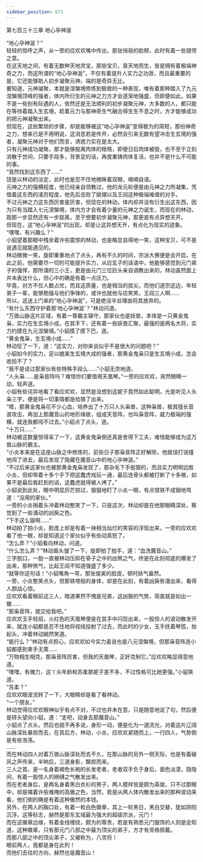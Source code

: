 ```yaml
---
sidebar_position: 671
---
```

 第七百三十三章 地心孕神涎


“地心孕神涎？”  
轻轻的惊呼之声，从一旁的应欢欢嘴中传出，那张俏丽的脸颊，此时有着一些错愕之意。  
在这天地之间，有着无数种天地灵宝，那些宝贝，禀天地而生，皆是拥有着极端神奇之力，而这所谓的“地心孕神涎”，不仅有着提升人实力之功效，而且最重要的是，它还能够助人初步凝聚元神，端的是奇异无比。  
要知道，元神凝聚，本就是涅槃境修炼到极致的一种表现，唯有着那种踏入了九元涅槃境顶峰的强者，体内所衍生的元神之力方才会逐渐地强盛，但即便如此，如果不是一些别有际遇的人，依然还是无法顺利的初步凝聚元神，大多数的人，都只能在等待着踏入生玄境，趁着元力与那神奇生气融合得生生不息之时，方才能够成功的把元神凝聚出来。  
但现在，这些繁琐的步骤，却是能够被这“地心孕神涎”变得极为的简短，那份神奇之力，想来已是不用明说，这消息若是传开，必然会引来无数有望冲击生玄境的强者，凝聚元神对于他们而言，诱惑力实在是太大。  
只有元神成功凝聚，那才能够脱离肉体的桎梏，即便日后肉体被毁，也不至于立刻消散于世间，只要手段多，背景足的话，再度重铸肉体复活，也并不是什么不可能的事。  
“竟然找到这东西了……”  
饶是以林动的淡定，此时也是忍不住地微眯着双眼，喃喃自语。  
元神之力的强横程度，他已经亲自领教过，他的龙元轮便是由元神之力所凝集，凭借着这东西的凌厉程度，他先后击败了姚翎以及王阎这种极端难缠的对手。  
不过元神之力这东西厉害是厉害，但现在的林动，体内却并没有衍生出这东西，因为只有当踏入七元涅槃境，体内方才会有着少量的元神之力诞生，而现在的林动，距那一步显然还有一步距离，至于想要初步凝聚元神，那更是有点异想天开。  
但现在，这“地心孕神涎”的出现，却是让这异想天开，有点化为现实的迹象。  
“嘿嘿，有兴趣么？”  
小貂望着那眼中残余着许些震惊的林动，也是略显自得地一笑，这种宝贝，可不是说遇见就能遇见的。  
林动微微一笑，旋即重重地点了点头，再有不久的时间，宗派大赛便是会开启，在此之前，他需要尽一切的可能提升实力，从应玄子的话语中，他能够感觉到元门弟子的强悍，那所谓的三小王，更是由元门三位巨头亲自调教出来的，林动虽然面上并未表达什么，但心中的确是有着一点压力。  
毕竟，对方不仅人数占优，而且这质量，也是相当的拔尖，而他们道宗这边，年轻弟子一辈，能够勉强与他们争锋的，或许也就他与应笑笑，王阎三人啊……  
所以，这送上门来的“地心孕神涎”，可是绝没半丝理由将其放弃的。  
“有什么东西守护着那‘地心孕神涎’？”林动问道。  
“万兽山脉这片区域，有着一尊霸主镇守，那家伙也是妖兽，本体是一只黄金鬼枭，实力在生玄境小成，在其手下，还有着一些妖兽汇聚，最强的是两名大将，实力约摸在九元涅槃境。”小貂摸了摸下巴，道。  
“黄金鬼枭，生玄境小成……”  
林动怔了一下，道：“这实力，对你来说似乎不是很大的问题吧？”  
小貂如今的实力，足以媲美生玄境大成的强者，那黄金鬼枭只是生玄境小成，怎会收拾不了？  
“我不是说过那家伙有些特殊手段么……”小貂无奈地道。  
“人头枭……是枭音阵吗？难怪你们要借用天凰琴。”一旁的应欢欢，突然眼睛一动，轻声道。  
小貂有些诧异地看了看应欢欢，显然是没想到这妮子竟然如此聪明，光是听见人头枭三字，便是将一切事情都是给猜了出来。  
“嗯，那黄金鬼枭花不少心血，培养出了十万只人头枭兽，这种枭兽，极其擅长音波攻击，再加上那魔音山的地形缘故，组成天音阵，也叫枭音阵，威力极端的强横，就连我都闯不过去。”小貂点了点头，道。  
“十万只……”  
林动被这数量惊得呆了一下，这黄金鬼枭倒还真是舍得下工夫，难怪能够成为这万兽山脉的霸主。  
“小炎本来是在这座山脉之中修炼的，前些日子那枭音阵正好解除，他就误打误撞地闯了进去，最后发现了隐藏在魔音山中的地心孕神涎。”  
“不过后来这家伙也被那黄金鬼枭发现了，那杂毛下手挺狠的，而且实力明明远胜小炎，但却带着十多个手下把这蠢虎戏玩一通，最后连骨头都被打断了十多根，如果不是最后我赶到的话，这蠢虎就得被人烤了。”  
小貂说到此处，眼中明显厉芒掠过，狠狠地盯了小炎一眼，有点恨铁不成钢地骂道：“没用的家伙。”  
一旁的小炎捎着头冲着林动憨笑了一下，只是这次，林动却是在他那眼睛深处，察觉到了一些涌动的凶戾之色。  
“下手这么狠啊……”  
林动拍了拍小炎，脸庞上却是有着一抹相当灿烂的笑容的浮现出来，一旁的应欢欢看了他一眼，却是知道这个家伙似乎有些动真怒了。  
“怎么弄？”小貂看向林动，问道。  
“什么怎么弄？”林动眉头皱了一下，旋即拍了拍手，道：“血洗魔音山。”  
三字脱口，一股一直被林动压抑在骨子之中的凶煞之气，终是在此刻彻底的爆发了出来，那种煞气，比起王阎不知道强盛了多少。  
“就等你这句话！”小貂嘴角一弯，那张俊美的脸庞，顿时妖气盎然。  
一旁，小炎憨笑点头，但那铁塔般的身体，却是在此刻，有着凶戾弥漫出来，看得人胆战心惊。  
应欢欢看着眼前这三人，暗道果然不愧是兄弟，这凶狠的气势，简直就是如出一辙……  
“那枭音阵，就交给我吧。”  
应欢欢玉手轻招，火红色的天凰琴便是在其手中闪现出来，一股惊人的波动散发开来，就连小貂都是忍不住地将视线投射了过去，而此时的少女，玉手抚着琴弦，抬起头，冲着林动嫣然笑道。  
“能行么？”林动有点担心，应欢欢如今实力虽说也是八元涅槃境，但那枭音阵连小貂都感到束手无策……  
“万物相生相克，那枭音阵厉害，但我的天凰琴，正好克制它。”应欢欢略显得意地道。  
“嘿嘿，有魄力，这丫头年龄和苏柔那妮子差不多，不过性格可比她更强。”小貂笑道。  
“苏柔？”  
应欢欢眼波流转了一下，大眼睛却是看了看林动。  
“一个朋友。”  
林动觉得应欢欢眼神似乎有点不对，不过也并未在意，只是随意地说了句，然后便是转头望向小貂，道：“走吧，动身去那魔音山。”  
小貂点了点头，然后也就不再多说，身形一动，便是化为一道流光，对着这片辽阔山脉深处暴掠而去，在其后方，林动，小炎，应欢欢紧随而上，一行四人，气势倒是有些浩荡。  
……  
而在林动四人对着万兽山脉深处而去不久，在那山脉的另外一侧天际，也是有着破风之声传来，半晌后，三道身影，飘掠而来。  
三人之首，是一名身着褐色长袍的长发老者，老者双手负于身后，面色淡漠，隐隐间，有着一股惊人的磅礴之气散发出来。  
而在老者身后，是两名身着黑白衣衫的男子，两人模样皆是颇为英俊，只不过那眼中，却是噙着许些难掩的高傲之色，当然，若是从两人体内散发出来的那种波动来看，他们倒的确是有着这种傲然的本钱。  
另外，在两人的胸口处，有着一枚白色徽章，其上一轮黑日，黑白交替，犹如阴阳沉浮，这等标志，赫然是那东玄域最为强大的超级宗派，元门！  
而在这徽章边缘，有着金线缠绕，颇为的尊贵，若是有熟悉元门服饰的人则是会知道，这种徽章，只有那元门八部之中最为顶尖的弟子，方才有资格佩戴。  
而那八部之中的顶尖弟子，又被称为，八灵将！  
眼前两人，竟都是身在此列！  
而他们去往的方向，赫然也是魔音山！  
  
  
